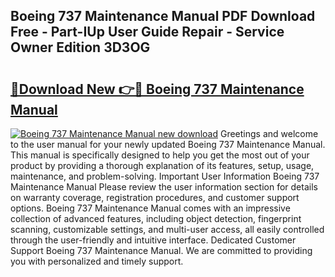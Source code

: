 ## Boeing 737 Maintenance Manual PDF Download Free - Part-IUp User Guide Repair - Service Owner Edition 3D3OG

# <h2><a href="http://bc26527.oget.top/?id=Boeing+737+Maintenance+Manual">🔗Download New 👉🔴 Boeing 737 Maintenance Manual</a></h2>

[![Boeing 737 Maintenance Manual new download](https://i.imgur.com/5g1atiW.png)](http://bc26527.oget.top/?id=Boeing+737+Maintenance+Manual)
Greetings and welcome to the user manual for your newly updated Boeing 737 Maintenance Manual. This manual is specifically designed to help you get the most out of your product by providing a thorough explanation of its features, setup, usage, maintenance, and problem-solving. Important User Information Boeing 737 Maintenance Manual Please review the user information section for details on warranty coverage, registration procedures, and customer support options. Boeing 737 Maintenance Manual comes with an impressive collection of advanced features, including object detection, fingerprint scanning, customizable settings, and multi-user access, all easily controlled through the user-friendly and intuitive interface. Dedicated Customer Support Boeing 737 Maintenance Manual. We are committed to providing you with personalized and timely support.
